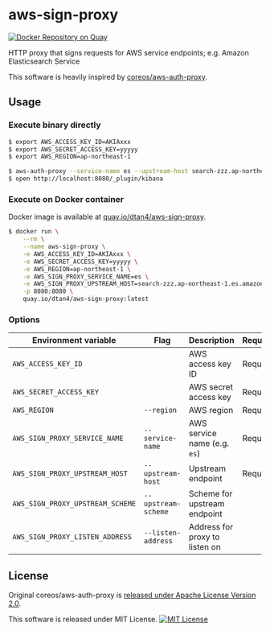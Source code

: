 # aws-sign-proxy

[![Docker Repository on Quay](https://quay.io/repository/dtan4/aws-sign-proxy/status "Docker Repository on Quay")](https://quay.io/repository/dtan4/aws-sign-proxy)

HTTP proxy that signs requests for AWS service endpoints; e.g. Amazon Elasticsearch Service

This software is heavily inspired by [coreos/aws-auth-proxy](https://github.com/coreos/aws-auth-proxy).

## Usage

### Execute binary directly

```bash
$ export AWS_ACCESS_KEY_ID=AKIAxxx
$ export AWS_SECRET_ACCESS_KEY=yyyyy
$ export AWS_REGION=ap-northeast-1
```

```bash
$ aws-auth-proxy --service-name es --upstream-host search-zzz.ap-northeast-1.es.amazonaws.com
$ open http://localhost:8080/_plugin/kibana
```

### Execute on Docker container

Docker image is available at [quay.io/dtan4/aws-sign-proxy](https://quay.io/repository/dtan4/aws-sign-proxy).

```bash
$ docker run \
    --rm \
    --name aws-sign-proxy \
    -e AWS_ACCESS_KEY_ID=AKIAxxx \
    -e AWS_SECRET_ACCESS_KEY=yyyyy \
    -e AWS_REGION=ap-northeast-1 \
    -e AWS_SIGN_PROXY_SERVICE_NAME=es \
    -e AWS_SIGN_PROXY_UPSTREAM_HOST=search-zzz.ap-northeast-1.es.amazonaws.com \
    -p 8080:8080 \
    quay.io/dtan4/aws-sign-proxy:latest
```

### Options

|Environment variable|Flag|Description|Required|Default|
|---|---|---|---|---|
|`AWS_ACCESS_KEY_ID`| |AWS access key ID|Required| |
|`AWS_SECRET_ACCESS_KEY`| |AWS secret access key|Required| |
|`AWS_REGION`|`--region`|AWS region|Required| |
|`AWS_SIGN_PROXY_SERVICE_NAME`|`--service-name`|AWS service name (e.g. `es`)|Required| |
|`AWS_SIGN_PROXY_UPSTREAM_HOST`|`--upstream-host`|Upstream endpoint|Required| |
|`AWS_SIGN_PROXY_UPSTREAM_SCHEME`|`--upstream-scheme`|Scheme for upstream endpoint| |`https`|
|`AWS_SIGN_PROXY_LISTEN_ADDRESS`|`--listen-address`|Address for proxy to listen on| |`:8080`|

## License

Original coreos/aws-auth-proxy is [released under Apache License Version 2.0](https://github.com/coreos/aws-auth-proxy/blob/9713146600f3aba055a5bfaf477af2a81dec272e/LICENSE).

This software is released under MIT License. [![MIT License](http://img.shields.io/badge/license-MIT-blue.svg?style=flat)](LICENSE)
